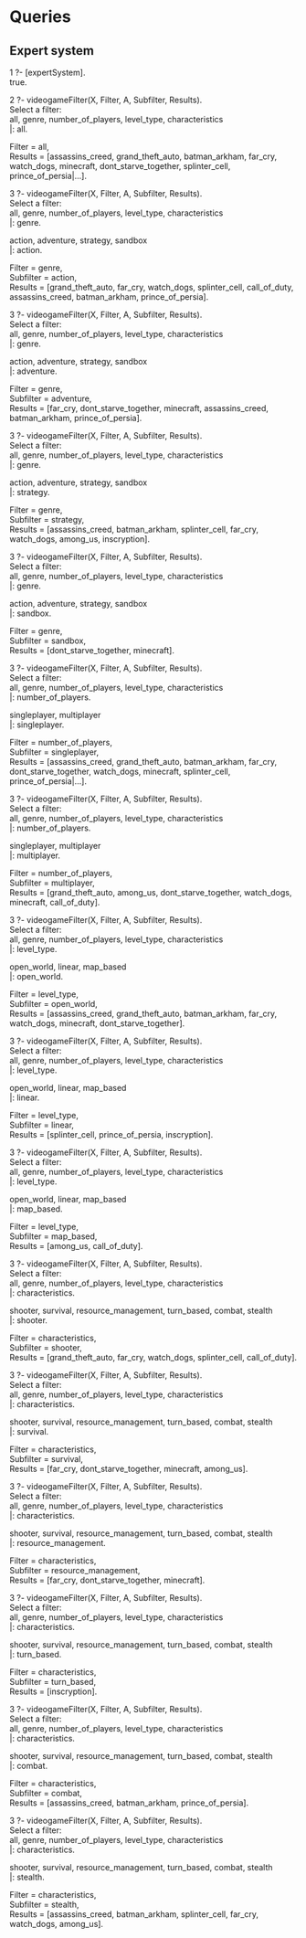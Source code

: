 # Queries

## Expert system

1 ?- \[expertSystem\].  
true.  

2 ?- videogameFilter(X, Filter, A, Subfilter, Results).  
Select a filter:  
all, genre, number_of_players, level_type, characteristics  
|: all.  

Filter = all,  
Results = \[assassins_creed, grand_theft_auto, batman_arkham, far_cry, watch_dogs, minecraft, dont_starve_together, splinter_cell, prince_of_persia|...\].  

3 ?- videogameFilter(X, Filter, A, Subfilter, Results).  
Select a filter:  
all, genre, number_of_players, level_type, characteristics  
|: genre.  

action, adventure, strategy, sandbox  
|: action.  

Filter = genre,  
Subfilter = action,  
Results = \[grand_theft_auto, far_cry, watch_dogs, splinter_cell, call_of_duty, assassins_creed, batman_arkham, prince_of_persia\].  

3 ?- videogameFilter(X, Filter, A, Subfilter, Results).  
Select a filter:  
all, genre, number_of_players, level_type, characteristics  
|: genre.  

action, adventure, strategy, sandbox  
|: adventure.  

Filter = genre,  
Subfilter = adventure,  
Results = \[far_cry, dont_starve_together, minecraft, assassins_creed, batman_arkham, prince_of_persia\].  

3 ?- videogameFilter(X, Filter, A, Subfilter, Results).  
Select a filter:  
all, genre, number_of_players, level_type, characteristics  
|: genre.  

action, adventure, strategy, sandbox  
|: strategy.  

Filter = genre,  
Subfilter = strategy,  
Results = \[assassins_creed, batman_arkham, splinter_cell, far_cry, watch_dogs, among_us, inscryption\].  

3 ?- videogameFilter(X, Filter, A, Subfilter, Results).  
Select a filter:  
all, genre, number_of_players, level_type, characteristics  
|: genre.  

action, adventure, strategy, sandbox  
|: sandbox.  

Filter = genre,  
Subfilter = sandbox,  
Results = \[dont_starve_together, minecraft\].  

3 ?- videogameFilter(X, Filter, A, Subfilter, Results).  
Select a filter:  
all, genre, number_of_players, level_type, characteristics  
|: number_of_players.  

singleplayer, multiplayer  
|: singleplayer.  

Filter = number_of_players,  
Subfilter = singleplayer,  
Results = \[assassins_creed, grand_theft_auto, batman_arkham, far_cry, dont_starve_together, watch_dogs, minecraft, splinter_cell, prince_of_persia|...\].  

3 ?- videogameFilter(X, Filter, A, Subfilter, Results).  
Select a filter:  
all, genre, number_of_players, level_type, characteristics  
|: number_of_players.  

singleplayer, multiplayer  
|: multiplayer.   

Filter = number_of_players,  
Subfilter = multiplayer,  
Results = \[grand_theft_auto, among_us, dont_starve_together, watch_dogs, minecraft, call_of_duty\].  

3 ?- videogameFilter(X, Filter, A, Subfilter, Results).  
Select a filter:  
all, genre, number_of_players, level_type, characteristics  
|: level_type.  

open_world, linear, map_based  
|: open_world.  

Filter = level_type,  
Subfilter = open_world,  
Results = \[assassins_creed, grand_theft_auto, batman_arkham, far_cry, watch_dogs, minecraft, dont_starve_together\].  

3 ?- videogameFilter(X, Filter, A, Subfilter, Results).  
Select a filter:  
all, genre, number_of_players, level_type, characteristics  
|: level_type.  

open_world, linear, map_based  
|: linear.  

Filter = level_type,  
Subfilter = linear,  
Results = \[splinter_cell, prince_of_persia, inscryption\].  

3 ?- videogameFilter(X, Filter, A, Subfilter, Results).  
Select a filter:  
all, genre, number_of_players, level_type, characteristics  
|: level_type.  

open_world, linear, map_based  
|: map_based.  

Filter = level_type,  
Subfilter = map_based,  
Results = \[among_us, call_of_duty\].  

3 ?- videogameFilter(X, Filter, A, Subfilter, Results).  
Select a filter:  
all, genre, number_of_players, level_type, characteristics  
|: characteristics.  

shooter, survival, resource_management, turn_based, combat, stealth  
|: shooter.  

Filter = characteristics,  
Subfilter = shooter,  
Results = \[grand_theft_auto, far_cry, watch_dogs, splinter_cell, call_of_duty\].  

3 ?- videogameFilter(X, Filter, A, Subfilter, Results).  
Select a filter:  
all, genre, number_of_players, level_type, characteristics  
|: characteristics.  

shooter, survival, resource_management, turn_based, combat, stealth  
|: survival.  

Filter = characteristics,  
Subfilter = survival,  
Results = \[far_cry, dont_starve_together, minecraft, among_us\].  

3 ?- videogameFilter(X, Filter, A, Subfilter, Results).  
Select a filter:  
all, genre, number_of_players, level_type, characteristics  
|: characteristics.  

shooter, survival, resource_management, turn_based, combat, stealth  
|: resource_management.  

Filter = characteristics,  
Subfilter = resource_management,  
Results = \[far_cry, dont_starve_together, minecraft\].  

3 ?- videogameFilter(X, Filter, A, Subfilter, Results).   
Select a filter:  
all, genre, number_of_players, level_type, characteristics  
|: characteristics.  

shooter, survival, resource_management, turn_based, combat, stealth  
|: turn_based.  

Filter = characteristics,  
Subfilter = turn_based,  
Results = \[inscryption\].  

3 ?- videogameFilter(X, Filter, A, Subfilter, Results).  
Select a filter:  
all, genre, number_of_players, level_type, characteristics  
|: characteristics.  

shooter, survival, resource_management, turn_based, combat, stealth  
|: combat.  

Filter = characteristics,  
Subfilter = combat,  
Results = \[assassins_creed, batman_arkham, prince_of_persia\].  

3 ?- videogameFilter(X, Filter, A, Subfilter, Results).  
Select a filter:  
all, genre, number_of_players, level_type, characteristics  
|: characteristics.  

shooter, survival, resource_management, turn_based, combat, stealth  
|: stealth.  

Filter = characteristics,  
Subfilter = stealth,  
Results = \[assassins_creed, batman_arkham, splinter_cell, far_cry, watch_dogs, among_us\].  